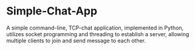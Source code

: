 # Simple-Chat-App
A simple command-line, TCP-chat application, implemented in Python, utilizes socket programming and threading to establish a server, allowing multiple clients to join and send message to each other. 
